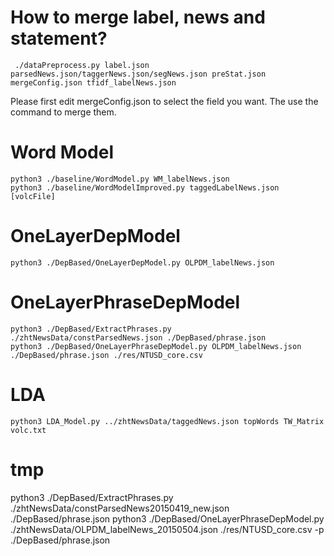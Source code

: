
How to merge label, news and statement?
===================
     ./dataPreprocess.py label.json parsedNews.json/taggerNews.json/segNews.json preStat.json mergeConfig.json tfidf_labelNews.json

Please first edit mergeConfig.json to select the field you want. The use the command to merge them.



Word Model
==================
    python3 ./baseline/WordModel.py WM_labelNews.json
    python3 ./baseline/WordModelImproved.py taggedLabelNews.json [volcFile]

OneLayerDepModel
==================
    python3 ./DepBased/OneLayerDepModel.py OLPDM_labelNews.json

OneLayerPhraseDepModel 
==================
    python3 ./DepBased/ExtractPhrases.py ./zhtNewsData/constParsedNews.json ./DepBased/phrase.json
    python3 ./DepBased/OneLayerPhraseDepModel.py OLPDM_labelNews.json ./DepBased/phrase.json ./res/NTUSD_core.csv





LDA
==================
    python3 LDA_Model.py ../zhtNewsData/taggedNews.json topWords TW_Matrix volc.txt


tmp
==================
python3 ./DepBased/ExtractPhrases.py ./zhtNewsData/constParsedNews20150419_new.json ./DepBased/phrase.json
python3 ./DepBased/OneLayerPhraseDepModel.py ./zhtNewsData/OLPDM_labelNews_20150504.json ./res/NTUSD_core.csv -p ./DepBased/phrase.json
